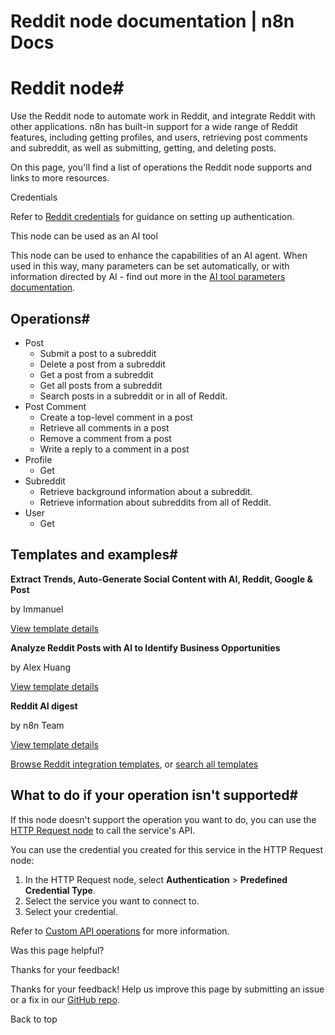 # Reddit node documentation | n8n Docs

[ ](https://github.com/n8n-io/n8n-docs/edit/main/docs/integrations/builtin/app-nodes/n8n-nodes-base.reddit.md "Edit this page")

# Reddit node#

Use the Reddit node to automate work in Reddit, and integrate Reddit with other applications. n8n has built-in support for a wide range of Reddit features, including getting profiles, and users, retrieving post comments and subreddit, as well as submitting, getting, and deleting posts. 

On this page, you'll find a list of operations the Reddit node supports and links to more resources.

Credentials

Refer to [Reddit credentials](../../credentials/reddit/) for guidance on setting up authentication. 

This node can be used as an AI tool

This node can be used to enhance the capabilities of an AI agent. When used in this way, many parameters can be set automatically, or with information directed by AI - find out more in the [AI tool parameters documentation](../../../../advanced-ai/examples/using-the-fromai-function/).

## Operations#

  * Post
    * Submit a post to a subreddit
    * Delete a post from a subreddit
    * Get a post from a subreddit
    * Get all posts from a subreddit
    * Search posts in a subreddit or in all of Reddit.
  * Post Comment
    * Create a top-level comment in a post
    * Retrieve all comments in a post
    * Remove a comment from a post
    * Write a reply to a comment in a post
  * Profile
    * Get
  * Subreddit
    * Retrieve background information about a subreddit.
    * Retrieve information about subreddits from all of Reddit.
  * User
    * Get

## Templates and examples#

**Extract Trends, Auto-Generate Social Content with AI, Reddit, Google & Post**

by Immanuel

[View template details](https://n8n.io/workflows/3560-extract-trends-auto-generate-social-content-with-ai-reddit-google-and-post/)

**Analyze Reddit Posts with AI to Identify Business Opportunities**

by Alex Huang

[View template details](https://n8n.io/workflows/2978-analyze-reddit-posts-with-ai-to-identify-business-opportunities/)

**Reddit AI digest**

by n8n Team

[View template details](https://n8n.io/workflows/1895-reddit-ai-digest/)

[Browse Reddit integration templates](https://n8n.io/integrations/reddit/), or [search all templates](https://n8n.io/workflows/)

## What to do if your operation isn't supported#

If this node doesn't support the operation you want to do, you can use the [HTTP Request node](../../core-nodes/n8n-nodes-base.httprequest/) to call the service's API.

You can use the credential you created for this service in the HTTP Request node: 

  1. In the HTTP Request node, select **Authentication** > **Predefined Credential Type**.
  2. Select the service you want to connect to.
  3. Select your credential.

Refer to [Custom API operations](../../../custom-operations/) for more information.

Was this page helpful? 

Thanks for your feedback! 

Thanks for your feedback! Help us improve this page by submitting an issue or a fix in our [GitHub repo](https://github.com/n8n-io/n8n-docs). 

Back to top